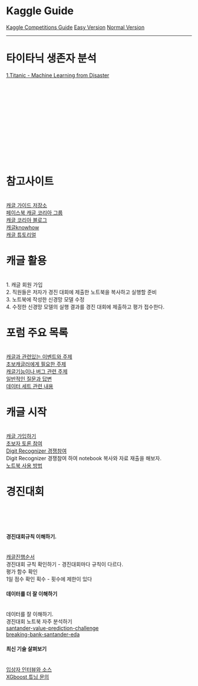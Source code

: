 # Kaggle Guide
[Kaggle Competitions Guide](https://www.kaggle.com/learn-guide/kaggle-competitions)
[Easy Version](https://www.kaggle.com/code/alexisbcook/titanic-tutorial/notebook)
[Normal Version](https://www.kaggle.com/competitions/titanic/code?competitionId=3136&sortBy=voteCount)
***
# 타이타닉 생존자 분석
[1.Titanic - Machine Learning from Disaster](https://www.kaggle.com/code/alexisbcook/titanic-tutorial/notebook)





<br><br><br><br><br><br><br><br><br><br><br><br>


<h1>참고사이트</h1></br>
<a href='https://github.com/dybooksIT/kaggle-guide'>캐글 가이드 저장소</a></br>
<a href='https://www.facebook.com/groups/KaggleKoreaOpenGroup'>페이스북 캐글 코리아 그룹</a></br>
<a href='https://kaggle-kr.tistory.com/'>캐글 코리아 블로그</a></br>
<a href='https://github.com/zzsza/Kaggle-knowhow'>캐글knowhow</a></br>
<a href='https://github.com/seriousran/kaggle-for-korean'>캐글 튜토리얼</a></br>

<h1>캐글 활용</h1></br>
1. 캐글 회원 가입</br>
2. 직원들은 저자가 경진 대회에 제출한 노트북을 복사하고 실행할 준비</br>
3. 노트북에 작성한 신경망 모델 수정</br>
4. 수정한 신경망 모델의 실행 결과를 경진 대회에 제출하고 평가 접수한다.</br>

<h1>포럼 주요 목록</h1></br>
<a href='https://www.kaggle.com/discussions/general'>캐글과 관련있는 이벤트와 주제</a></br>
<a href='https://www.kaggle.com/discussions/getting-started'>초보캐글러에게 필요한 주제</a></br>
<a href='https://www.kaggle.com/discussions/product-feedback'>캐글기능이나 버그 관련 주제</a></br>
<a href='https://www.kaggle.com/discussions/questions-and-answers'>일반적인 질문과 답변</a></br>
<a href='https://www.kaggle.com/datasets'>데이터 세트 관련 내용</a></br>

<h1>캐글 시작</h1><br>
<a href='https://www.kaggle.com/'>캐글 가입하기</a></br>
<a href='https://www.kaggle.com/discussions/getting-started?sort=votes'>초보자 토론 참여</a></br>
<a href='https://www.kaggle.com/c/digit-recognizer'>Digit Recognizer 경쟁참여</a></br>
Digit Recognizer 경쟁참여 하여 notebook 복사와 자료 재출을 해보자.</br>
<a href='https://www.kaggle.com/code/grroverpr/gradient-boosting-simplified'>노트북 사용 방법</a></br>

<h1>경진대회<h1><br>
<h4>경진대회규칙 이해하기.</h4><br>
<a href='https://www.kaggle.com/progression'>캐글진행순서</a></br>
경진대회 규칙 확인하기 - 경진대회마다 규칙이 다르다.</br>
평가 함수 확인</br>
1일 점수 확인 획수 - 횟수에 제한이 있다</br>

<h4>데이터를 더 잘 이해하기</h4><br>
데이터를 잘 이해하기.<br>
경진대회 노트북 자주 분석하기<br>
<a href='https://www.kaggle.com/c/santander-value-prediction-challenge'>santander-value-prediction-challenge</a></br>
<a href='https://www.kaggle.com/code/headsortails/breaking-bank-santander-eda'>breaking-bank-santander-eda</a></br>

<h4>최신 기술 살펴보기</h4><br>
<a href='https://github.com/the-black-knight-01/Data-Science-Competitions'>입상자 인터뷰와 소스</a></br>
<a href='https://www.kaggle.com/discussions/general/17120'>XGboost 튜닝 문의</a></br>


